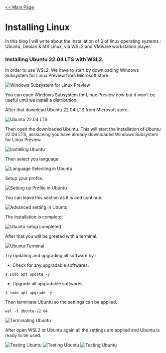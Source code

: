 [<< Main Page](https://supakornpholsiri.github.io/)

# Installing Linux

In this blog I will write about the installation of 3 of linux operating systems : Ubuntu, Debian & MX Linux, via WSL2 and VMware workstation player.

### Installing Ubuntu 22.04 LTS with WSL2.
In order to use WSL2. We have to start by downloading Windows Subsystem for Linux Preview from Microsoft store.

![Windows Subsystem for Linux Preview](/assets/images/WSLPreview.png)

You can open Windows Subsystem for Linux Preview now but it won't be useful until we install a distribution.

After that download Ubuntu 22.04 LTS from Microsoft store.

![Ubuntu 22.04 LTS](/assets/images/Ubuntu.png)

Then open the downloaded Ubuntu. This will start the installation of Ubuntu 22.04 LTS, asssuming you have already downloaded Windows Subsystem for Linux Preview.

![Installing Ubuntu](/assets/images/Installing_Ubuntu.png)

Then select you language.

![Language Selecting in Ubuntu](/assets/images/LangSelectUbuntu.png)

Setup your profile.

![Setting up Profile in Ubuntu](/assets/images/SetupProfileUbuntu.png)

You can leave this section as it is and continue.

![Advanced setting in Ubuntu](/assets/images/AdvancedSetupUbuntu.png)

The installation is complete!

![Ubuntu setup completed](/assets/images/SetupCompleteUbuntu.png)

After that you will be greeted with a terminal.

![Ubuntu Terminal](/assets/images/TerminalUbuntu.png)

Try updating and upgrading all software by :

- Check for any upgradable softwares.
```shell
$ sudo apt update -y
```

- Upgrade all upgradable softwares.
```shell
$ sudo apt upgrade -y
```

Then terminate Ubuntu so the settings can be applied.
```shell
wsl -t Ubuntu-22.04
```
![Terminating Ubuntu](/assets/images/TerminatingRunningWSL.png)

After open WSL2 or Ubuntu again all the settings are applied and Ubuntu is ready to be used.

![Testing Ubuntu](/asset/images/TestUbuntu1.png)
![Testing Ubuntu](/asset/images/TestUbuntu2.png)
![Testing Ubuntu](/asset/images/TestUbuntu3.png)
